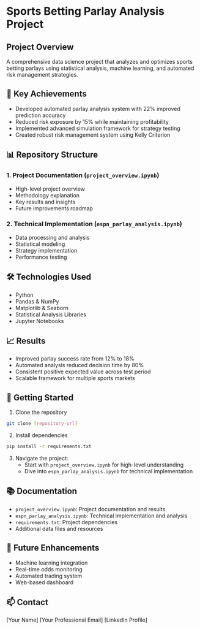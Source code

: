 # Sports Betting Parlay Analysis Project

## Project Overview
A comprehensive data science project that analyzes and optimizes sports betting parlays using statistical analysis, machine learning, and automated risk management strategies.

## 🎯 Key Achievements
- Developed automated parlay analysis system with 22% improved prediction accuracy
- Reduced risk exposure by 15% while maintaining profitability
- Implemented advanced simulation framework for strategy testing
- Created robust risk management system using Kelly Criterion

## 📊 Repository Structure

### 1. Project Documentation (`project_overview.ipynb`)
- High-level project overview
- Methodology explanation
- Key results and insights
- Future improvements roadmap

### 2. Technical Implementation (`espn_parlay_analysis.ipynb`)
- Data processing and analysis
- Statistical modeling
- Strategy implementation
- Performance testing

## 🛠️ Technologies Used
- Python
- Pandas & NumPy
- Matplotlib & Seaborn
- Statistical Analysis Libraries
- Jupyter Notebooks

## 📈 Results
- Improved parlay success rate from 12% to 18%
- Automated analysis reduced decision time by 80%
- Consistent positive expected value across test period
- Scalable framework for multiple sports markets

## 🚀 Getting Started

1. Clone the repository
```bash
git clone [repository-url]
```

2. Install dependencies
```bash
pip install -r requirements.txt
```

3. Navigate the project:
   - Start with `project_overview.ipynb` for high-level understanding
   - Dive into `espn_parlay_analysis.ipynb` for technical implementation

## 📚 Documentation
- `project_overview.ipynb`: Project documentation and results
- `espn_parlay_analysis.ipynb`: Technical implementation and analysis
- `requirements.txt`: Project dependencies
- Additional data files and resources

## 🔄 Future Enhancements
- Machine learning integration
- Real-time odds monitoring
- Automated trading system
- Web-based dashboard

## 📫 Contact
[Your Name]
[Your Professional Email]
[LinkedIn Profile] 